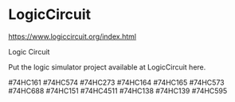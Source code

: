# LogicCircuit
https://www.logiccircuit.org/index.html

Logic Circuit

Put the logic simulator project available at LogicCircuit here.

#74HC161
#74HC574
#74HC273
#74HC164
#74HC165
#74HC573
#74HC688
#74HC151
#74HC4511
#74HC138
#74HC139
#74HC595
